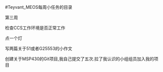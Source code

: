 #Teyvant_MEOS每周小任务的目录

第三周

检查CCS工作环境是否正常工作

点一个灯

写两篇关于51或者G25553的小作文

创建关于MSP430的Git项目,我自己提交了五次.拉了我认识的小组组员加入我的项目

